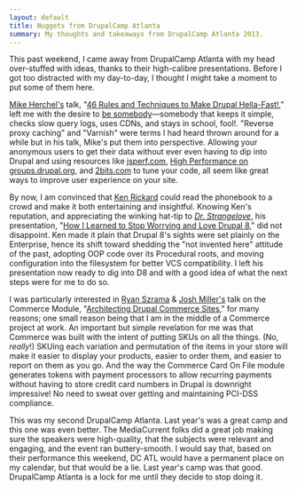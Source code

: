 ```yaml
---
layout: default
title: Nuggets from DrupalCamp Atlanta
summary: My thoughts and takeaways from DrupalCamp Atlanta 2013.
---
```


This past weekend, I came away from DrupalCamp Atlanta with my head over-stuffed with ideas, thanks to their
high-calibre presentations. Before I got too distracted with my day-to-day, I thought I might take a moment to put
some of them here.

[Mike Herchel's](https://twitter.com/mikeherchel) talk,
"[46 Rules and Techniques to Make Drupal Hella-Fast!](https://www.drupalcampatlanta.com/session/46-rules-and-techniques-make-drupal-hella-fast),"
left me with the desire to [be somebody](http://www.youtube.com/watch?v=MAtyiPZUVVg)—somebody that keeps it simple,
checks slow query logs, uses CDNs, and stays in school, fool!. "Reverse proxy caching" and "Varnish" were terms I
had heard thrown around for a while but in his talk, Mike's put them into perspective. Allowing your anonymous users
to get their data without ever even having to dip into Drupal and using resources like [jsperf.com](jsperf.com),
[High Performance on groups.drupal.org](https://groups.drupal.org/high-performance), and [2bits.com](2bits.com) to
tune your code, all seem like great ways to improve user experience on your site.

By now, I am convinced that [Ken Rickard](https://drupal.org/user/20975) could read the phonebook to a crowd and make
it both entertaining and insightful. Knowing Ken's reputation, and appreciating the winking hat-tip to
*[Dr. Strangelove](http://www.amazon.com/gp/product/B000P407K4/ref=atv_feed_catalog?tag=imdb-amazonvideo-20)*, his presentation,
"[How I Learned to Stop Worrying and Love Drupal 8](https://www.drupalcampatlanta.com/session/how-i-learned-stop-worrying-and-love-drupal-8),"
did not disappoint. Ken made it plain that Drupal 8's sights were set plainly on the Enterprise, hence its shift
toward shedding the "not invented here" attitude of the past, adopting OOP code over its Procedural roots, and moving
configuration into the filesystem for better VCS compatibility. I left his presentation now ready to dig into D8 and
with a good idea of what the next steps were for me to do so.

I was particularly interested in [Ryan Szrama](https://drupal.org/user/49344) &
[Josh Miller's](http://commerceguys.com/users/josh) talk on the Commerce Module,
"[Architecting Drupal Commerce Sites](https://www.drupalcampatlanta.com/session/architecting-drupal-commerce-sites),"
for many reasons; one small reason being that I am in the middle of a Commerce project at work. An important but
simple revelation for me was that Commerce was built with the intent of putting SKUs on all the things.
(No, *really*!) SKUing each variation and permutation of the items in your store will make it easier to display
your products, easier to order them, and easier to report on them as you go. And the way the Commerce Card On File
module generates tokens with payment processors to allow recurring payments without having to store credit card
numbers in Drupal is downright impressive! No need to sweat over getting and maintaining PCI-DSS compliance.

This was my second DrupalCamp Atlanta. Last year's was a great camp and this one was even better. The MediaCurrent
folks did a great job making sure the speakers were high-quality, that the subjects were relevant and engaging, and
the event ran buttery-smooth. I would say that, based on their performance this weekend, DC ATL would have a permanent
place on my calendar, but that would be a lie. Last year's camp was that good. DrupalCamp Atlanta is a lock for me
until they decide to stop doing it.
